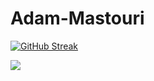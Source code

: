 # Adam-Mastouri
<a href="https://git.io/streak-stats"><img src="https://github-readme-streak-stats.herokuapp.com?user=adammastouri&theme=highcontrast&hide_border=true&date_format=n%2Fj%5B%2FY%5D&exclude_days=Sun%2CFri%2CSat" alt="GitHub Streak" /></a>

<img src="https://tryhackme.com/api/v2/badges/public-profile?userPublicId=4223795" style='border:none;' />


